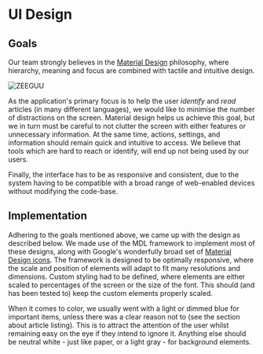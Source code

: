 # UI Design
## Goals
Our team strongly believes in the [Material Design](https://material.io/guidelines/#introduction-principles) philosophy, where hierarchy, meaning and focus are combined with tactile and intuitive design. 

![ZEEGUU](asset/material.jpg)

As the application's primary focus is to help the user _identify_ and _read_ articles (in many different languages), we would like to minimise the number of distractions on the screen. Material design helps us achieve this goal, but we in turn must be careful to not clutter the screen with either features or unnecessary information. At the same time, actions, settings, and information should remain quick and intuitive to access. We believe that tools which are hard to reach or identify, will end up not being used by our users.

Finally, the interface has to be as responsive and consistent, due to the system having to be compatible with a broad range of web-enabled devices without modifying the code-base.

## Implementation
Adhering to the goals mentioned above, we came up with the design as described below. We made use of the MDL framework to implement most of these designs, along with Google's wonderfully broad set of [Material Design icons](https://material.io/icons/). The framework is designed to be optimally responsive, where the scale and position of elements will adapt to fit many resolutions and dimensions. Custom styling had to be defined, where elements are either scaled to percentages of the screen or the size of the font. This should (and has been tested to) keep the custom elements properly scaled.

When it comes to color, we usually went with a light or dimmed blue for important items, unless there was a clear reason not to (see the section about article listing). This is to attract the attention of the user whilst remaining easy on the eye if they intend to ignore it. Anything else should be neutral white - just like paper, or a light gray - for background elements.
